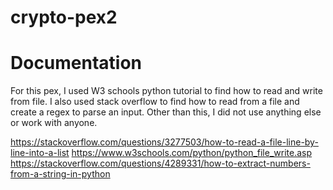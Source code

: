 # crypto-pex2

Documentation
=============

For this pex, I used W3 schools python tutorial to find how to read and write from file. I also used stack overflow to find
how to read from a file and create a regex to parse an input. Other than this, I did not use anything else or work with anyone.

https://stackoverflow.com/questions/3277503/how-to-read-a-file-line-by-line-into-a-list
https://www.w3schools.com/python/python_file_write.asp
https://stackoverflow.com/questions/4289331/how-to-extract-numbers-from-a-string-in-python
